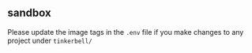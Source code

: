 ## **sandbox**

Please update the image tags in the `.env` file if you make changes to any project under `tinkerbell/`